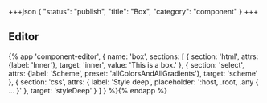 +++json
{
  "status": "publish",
  "title": "Box",
  "category": "component"
}
+++

## Editor

{%
  app 'component-editor', {
    name: 'box',
    sections: [
      {
        section: 'html',
        attrs: {label: 'Inner'},
        target: 'inner',
        value: 'This is a box.'
      },
      {
        section: 'select',
        attrs: {label: 'Scheme', preset: 'allColorsAndAllGradients'},
        target: 'scheme'
      },
      {
        section: 'css',
        attrs: {
          label: 'Style deep',
          placeholder: ':host, .root, .any { ... }'
        },
        target: 'styleDeep'
      }
    ]
  }
%}{% endapp %}
